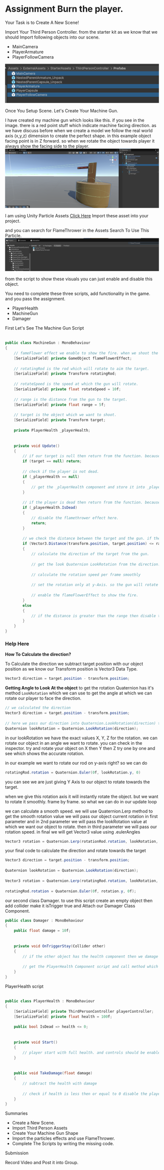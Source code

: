 # Assignment Burn the player.

Your Task is to Create A New Scene! 

Import Your Third Person Controller. from the starter kit as we know that we should Import following objects into our scene.

- MainCamera
- PlayerArmature
- PlayerFollowCamera

![assets](image.png)


Once You Setup Scene. Let's Create Your Machine Gun.

I have created my machine gun which looks like this. if you see in the image. there is a red point stuff which indicate machine facing direction. as we have discuss before when we create a model we follow the real world axis (x,y,z) dimension to create the perfect shape. in this example object facing point is in Z forward. so when we rotate the object towards player it always show the facing side to the player.
![alt text](image-1.png)


I am using Unity Particle Assets [Click Here](https://assetstore.unity.com/packages/vfx/particles/particle-pack-127325) Import these asset into your project.

and you can search for FlameThrower in the Assets Search To Use This Particle.
![alt text](image-2.png)


from the script to show these visuals you can just enable and disable this object.

You need to complete these three scripts, add functionality in the game. and you pass the assignment.

- PlayerHealth
- MachineGun
- Damager


First Let's See The Machine Gun Script
```csharp

public class MachineGun : MonoBehaviour
{
    // fameFlower effect we enable to show the fire. when we shoot the target.
    [SerializeField] private GameObject flameFlowerEffect;

    // rotatingRod is the rod which will rotate to aim the target.
    [SerializeField] private Transform rotatingRod;

    // rotateSpeed is the speed at which the gun will rotate.
    [SerializeField] private float rotateSpeed = 10f;

    // range is the distance from the gun to the target.
    [SerializeField] private float range = 5f;

    // target is the object which we want to shoot.
    [SerializeField] private Transform target;

    private PlayerHealth _playerHealth;


    private void Update()
    {
        // if our target is null then return from the function. because we don't want to execute it further.
        if (target == null) return;

        // check if the player is not dead.
        if (_playerHealth == null)
        {
            // get the _playerHealth component and store it into _playerHealth variable.
        }

        // if the player is dead then return from the function. because we don't want to execute it further.
        if (_playerHealth.IsDead)
        {
            // disable the flamethrower effect here.
            return;
        }

        // we check the distance between the target and the gun. if the distance is less than the range then we shoot the target.
        if (Vector3.Distance(transform.position, target.position) <= range)
        {
            // calculate the direction of the target from the gun.

            // get the look Quaternion LookRotation from the direction.

            // calculate the rotation speed per frame smoothly

            // set the rotation only at y-Axis. so the gun will rotate only at y-Axis.

            // enable the flameFlowerEffect to show the fire.
        }
        else
        {
            // if the distance is greater than the range then disable the flameFlowerEffect.
        }
    }
}
```

### Help Here
**How To Calculate the direction?**

To Calculate the direction we subtract target position with our object position
as we know our Transform position is Vector3 Data Type.
```c#
Vector3 direction = target.position - transform.position;
```

**Getting Angle to Look At the object**
to get the rotation Quaternion has it's method `LookRotation` which we can use to get the angle at which we can rotate our player to face the direction.

```c#
// we calculated the direction 
Vector3 direction = target.position - transform.position;

// here we pass our direction into Quaternion.LookRotation(direction) to get the angle.
Quaternion lookRotation = Quaternion.LookRotation(direction);
```

in our lookRotation we have the exact values X, Y, Z for the rotation. we can rotate our object in an angle we want to rotate. you can check in the inspector. try and rotate your object on X then Y then Z try one by one and see which shows the accurate rotation.

in our example we want to rotate our rod on y-axis right? so we can do 
```c#
rotatingRod.rotation = Quaternion.Euler(0f, lookRotation.y, 0)
```
you can see we are just giving Y Axis to our object to rotate towards the target. 

when we give this rotation axis it will instantly rotate the object. 
but we want to rotate it smoothly. frame by frame. so what we can do in our update loop

we can calculate a smooth speed.
we will use Quaternion.Lerp method to get the smooth rotation value
we will pass our object current rotation in first parameter and in 2nd parameter we will pass the lookRotation value at which we want our object to rotate. 
then in third parameter we will pass our rotation speed. in final we will get Vector3 value using .eulerAngles
```c#
Vector3 rotation = Quaternion.Lerp(rotationRod.rotation, lookRotation, Time.deltaTime * rotateSpeed).eulerAngles;
```

your final code to calculate the direction and rotate towards the target
```csharp
Vector3 direction = target.position - transform.position;

Quaternion lookRotation = Quaternion.LookRotation(direction);

Vector3 rotation = Quaternion.Lerp(rotatingRod.rotation, lookRotation, Time.deltaTime * rotateSpeed).eulerAngles;

rotatingRod.rotation = Quaternion.Euler(0f, rotation.y, 0f);
```


our second class Damager. to use this script
create an empty object then add collider make it isTrigger true and Attach our Damager Class Component.

```c#
public class Damager : MonoBehaviour
{
    public float damage = 10f;


    private void OnTriggerStay(Collider other)
    {
        // if the other object has the health component then we damage the other object.

        // get the PlayerHealth Component script and call method which you have created in the script to give the player damage.
    }
}
```

PlayerHealth script

```c#

public class PlayerHealth : MonoBehaviour
{
    [SerializeField] private ThirdPersonController playerController;
    [SerializeField] private float health = 100f;

    public bool IsDead => health <= 0;


    private void Start()
    {
        // player start with full health. and controls should be enabled
    }


    public void TakeDamage(float damage)
    {
        // subtract the health with damage

        // check if health is less then or equal to 0 disable the player controls and Debug.Log message that Player is Dead.
    }
}

```

Summaries

- Create a New Scene.
- Import Third Person Assets
- Create Your Machine Gun Shape
- Import the particles effects and use FlameThrower.
- Complete The Scripts by writing the missing code.

Submission

Record Video and Post it into Group.